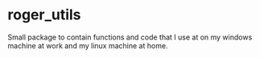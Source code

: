 # roger_utils
Small package to contain functions and code that I use at on my windows machine at work and my linux machine at home.
